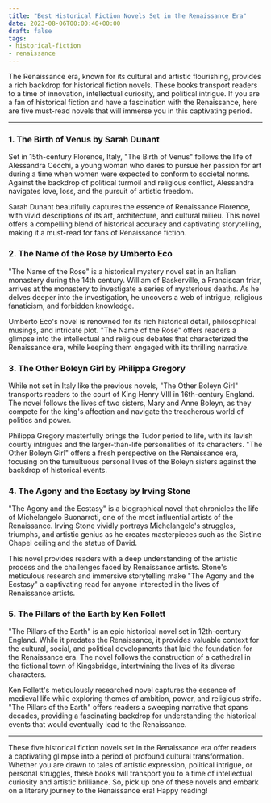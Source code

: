 ```yaml
---
title: "Best Historical Fiction Novels Set in the Renaissance Era"
date: 2023-08-06T00:00:40+00:00
draft: false
tags:
- historical-fiction
- renaissance
---
```


The Renaissance era, known for its cultural and artistic flourishing, provides a rich backdrop for historical fiction novels. These books transport readers to a time of innovation, intellectual curiosity, and political intrigue. If you are a fan of historical fiction and have a fascination with the Renaissance, here are five must-read novels that will immerse you in this captivating period.

---

### 1. The Birth of Venus by Sarah Dunant

Set in 15th-century Florence, Italy, "The Birth of Venus" follows the life of Alessandra Cecchi, a young woman who dares to pursue her passion for art during a time when women were expected to conform to societal norms. Against the backdrop of political turmoil and religious conflict, Alessandra navigates love, loss, and the pursuit of artistic freedom.

Sarah Dunant beautifully captures the essence of Renaissance Florence, with vivid descriptions of its art, architecture, and cultural milieu. This novel offers a compelling blend of historical accuracy and captivating storytelling, making it a must-read for fans of Renaissance fiction.

### 2. The Name of the Rose by Umberto Eco

"The Name of the Rose" is a historical mystery novel set in an Italian monastery during the 14th century. William of Baskerville, a Franciscan friar, arrives at the monastery to investigate a series of mysterious deaths. As he delves deeper into the investigation, he uncovers a web of intrigue, religious fanaticism, and forbidden knowledge.

Umberto Eco's novel is renowned for its rich historical detail, philosophical musings, and intricate plot. "The Name of the Rose" offers readers a glimpse into the intellectual and religious debates that characterized the Renaissance era, while keeping them engaged with its thrilling narrative.

### 3. The Other Boleyn Girl by Philippa Gregory

While not set in Italy like the previous novels, "The Other Boleyn Girl" transports readers to the court of King Henry VIII in 16th-century England. The novel follows the lives of two sisters, Mary and Anne Boleyn, as they compete for the king's affection and navigate the treacherous world of politics and power.

Philippa Gregory masterfully brings the Tudor period to life, with its lavish courtly intrigues and the larger-than-life personalities of its characters. "The Other Boleyn Girl" offers a fresh perspective on the Renaissance era, focusing on the tumultuous personal lives of the Boleyn sisters against the backdrop of historical events.

### 4. The Agony and the Ecstasy by Irving Stone

"The Agony and the Ecstasy" is a biographical novel that chronicles the life of Michelangelo Buonarroti, one of the most influential artists of the Renaissance. Irving Stone vividly portrays Michelangelo's struggles, triumphs, and artistic genius as he creates masterpieces such as the Sistine Chapel ceiling and the statue of David.

This novel provides readers with a deep understanding of the artistic process and the challenges faced by Renaissance artists. Stone's meticulous research and immersive storytelling make "The Agony and the Ecstasy" a captivating read for anyone interested in the lives of Renaissance artists.

### 5. The Pillars of the Earth by Ken Follett

"The Pillars of the Earth" is an epic historical novel set in 12th-century England. While it predates the Renaissance, it provides valuable context for the cultural, social, and political developments that laid the foundation for the Renaissance era. The novel follows the construction of a cathedral in the fictional town of Kingsbridge, intertwining the lives of its diverse characters.

Ken Follett's meticulously researched novel captures the essence of medieval life while exploring themes of ambition, power, and religious strife. "The Pillars of the Earth" offers readers a sweeping narrative that spans decades, providing a fascinating backdrop for understanding the historical events that would eventually lead to the Renaissance.

---

These five historical fiction novels set in the Renaissance era offer readers a captivating glimpse into a period of profound cultural transformation. Whether you are drawn to tales of artistic expression, political intrigue, or personal struggles, these books will transport you to a time of intellectual curiosity and artistic brilliance. So, pick up one of these novels and embark on a literary journey to the Renaissance era! Happy reading!